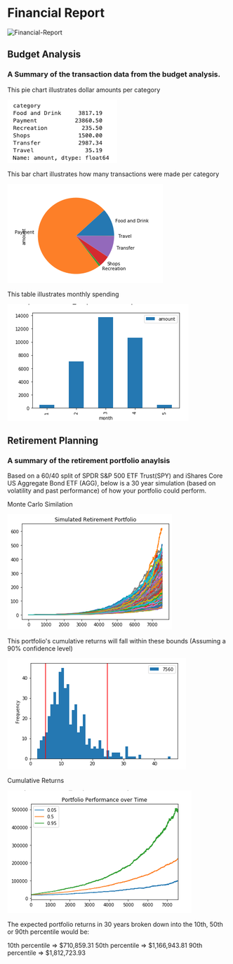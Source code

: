 # Financial Report

![Financial-Report](financial-planner.png)

## Budget Analysis

### A Summary  of the transaction data from the budget analysis.

This pie chart illustrates dollar amounts per category

![Expenses per category](Images/spending-categories.png)

This bar chart illustrates how many transactions were made per category

![Expenses per month](Images/spending-pie.png)

This table illustrates monthly spending

![Expenses per month](Images/spending-month.png)


## Retirement Planning

### A summary of the retirement portfolio anaylsis 

Based on a 60/40 split of SPDR S&P 500 ETF Trust(SPY) and iShares Core US Aggregate Bond ETF (AGG), below is a 30 year simulation (based on volatility and past performance) of how your portfolio could perform.

Monte Carlo Similation

![monte carlo](Images/monte-carlo.png)



This portfolio's cumulative returns will fall within these bounds (Assuming a 90% confidence level)

![histogram](Images/histogram.png)


Cumulative Returns

![projected-returns](Images/projected-returns.png)

The expected portfolio returns in 30 years broken down into the 10th, 50th or 90th percentile would be:

10th percentile => $710,859.31
50th percentile => $1,166,943.81
90th percentile => $1,812,723.93
